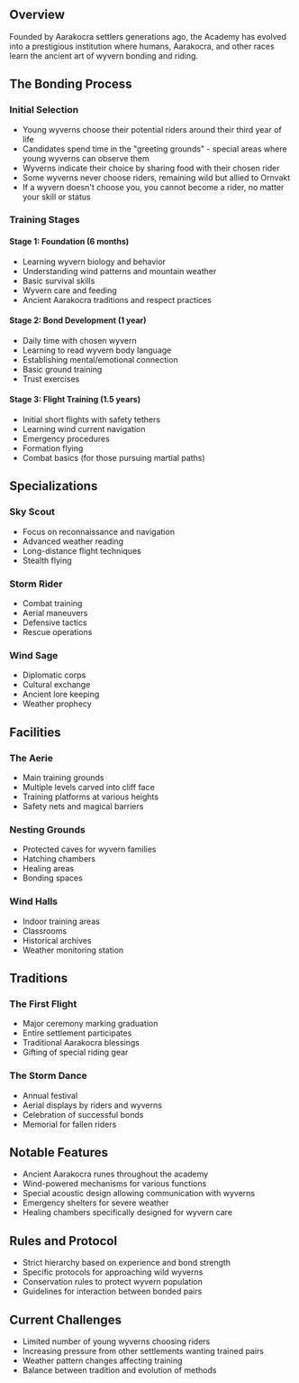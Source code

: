 ## Overview
Founded by Aarakocra settlers generations ago, the Academy has evolved into a prestigious institution where humans, Aarakocra, and other races learn the ancient art of wyvern bonding and riding.

## The Bonding Process

### Initial Selection
- Young wyverns choose their potential riders around their third year of life
- Candidates spend time in the "greeting grounds" - special areas where young wyverns can observe them
- Wyverns indicate their choice by sharing food with their chosen rider
- Some wyverns never choose riders, remaining wild but allied to Ornvakt
- If a wyvern doesn't choose you, you cannot become a rider, no matter your skill or status

### Training Stages

#### Stage 1: Foundation (6 months)
- Learning wyvern biology and behavior
- Understanding wind patterns and mountain weather
- Basic survival skills
- Wyvern care and feeding
- Ancient Aarakocra traditions and respect practices

#### Stage 2: Bond Development (1 year)
- Daily time with chosen wyvern
- Learning to read wyvern body language
- Establishing mental/emotional connection
- Basic ground training
- Trust exercises

#### Stage 3: Flight Training (1.5 years)
- Initial short flights with safety tethers
- Learning wind current navigation
- Emergency procedures
- Formation flying
- Combat basics (for those pursuing martial paths)

## Specializations

### Sky Scout
- Focus on reconnaissance and navigation
- Advanced weather reading
- Long-distance flight techniques
- Stealth flying

### Storm Rider
- Combat training
- Aerial maneuvers
- Defensive tactics
- Rescue operations

### Wind Sage
- Diplomatic corps
- Cultural exchange
- Ancient lore keeping
- Weather prophecy

## Facilities

### The Aerie
- Main training grounds
- Multiple levels carved into cliff face
- Training platforms at various heights
- Safety nets and magical barriers

### Nesting Grounds
- Protected caves for wyvern families
- Hatching chambers
- Healing areas
- Bonding spaces

### Wind Halls
- Indoor training areas
- Classrooms
- Historical archives
- Weather monitoring station

## Traditions

### The First Flight
- Major ceremony marking graduation
- Entire settlement participates
- Traditional Aarakocra blessings
- Gifting of special riding gear

### The Storm Dance
- Annual festival
- Aerial displays by riders and wyverns
- Celebration of successful bonds
- Memorial for fallen riders

## Notable Features
- Ancient Aarakocra runes throughout the academy
- Wind-powered mechanisms for various functions
- Special acoustic design allowing communication with wyverns
- Emergency shelters for severe weather
- Healing chambers specifically designed for wyvern care

## Rules and Protocol
- Strict hierarchy based on experience and bond strength
- Specific protocols for approaching wild wyverns
- Conservation rules to protect wyvern population
- Guidelines for interaction between bonded pairs

## Current Challenges
- Limited number of young wyverns choosing riders
- Increasing pressure from other settlements wanting trained pairs
- Weather pattern changes affecting training
- Balance between tradition and evolution of methods